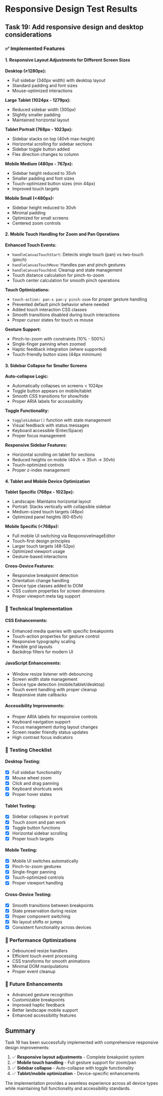 # Responsive Design Test Results

## Task 19: Add responsive design and desktop considerations

### ✅ Implemented Features

#### 1. Responsive Layout Adjustments for Different Screen Sizes

**Desktop (≥1280px):**
- Full sidebar (340px width) with desktop layout
- Standard padding and font sizes
- Mouse-optimized interactions

**Large Tablet (1024px - 1279px):**
- Reduced sidebar width (300px)
- Slightly smaller padding
- Maintained horizontal layout

**Tablet Portrait (768px - 1023px):**
- Sidebar stacks on top (40vh max-height)
- Horizontal scrolling for sidebar sections
- Sidebar toggle button added
- Flex direction changes to column

**Mobile Medium (480px - 767px):**
- Sidebar height reduced to 35vh
- Smaller padding and font sizes
- Touch-optimized button sizes (min 44px)
- Improved touch targets

**Mobile Small (<480px):**
- Sidebar height reduced to 30vh
- Minimal padding
- Optimized for small screens
- Centered zoom controls

#### 2. Mobile Touch Handling for Zoom and Pan Operations

**Enhanced Touch Events:**
- `handleCanvasTouchStart`: Detects single touch (pan) vs two-touch (pinch)
- `handleCanvasTouchMove`: Handles pan and pinch gestures
- `handleCanvasTouchEnd`: Cleanup and state management
- Touch distance calculation for pinch-to-zoom
- Touch center calculation for smooth pinch operations

**Touch Optimizations:**
- `touch-action: pan-x pan-y pinch-zoom` for proper gesture handling
- Prevented default pinch behavior where needed
- Added touch interaction CSS classes
- Smooth transitions disabled during touch interactions
- Proper cursor states for touch vs mouse

**Gesture Support:**
- Pinch-to-zoom with constraints (10% - 500%)
- Single-finger panning when zoomed
- Haptic feedback integration (where supported)
- Touch-friendly button sizes (44px minimum)

#### 3. Sidebar Collapse for Smaller Screens

**Auto-collapse Logic:**
- Automatically collapses on screens < 1024px
- Toggle button appears on mobile/tablet
- Smooth CSS transitions for show/hide
- Proper ARIA labels for accessibility

**Toggle Functionality:**
- `toggleSidebar()` function with state management
- Visual feedback with status messages
- Keyboard accessible (Enter/Space)
- Proper focus management

**Responsive Sidebar Features:**
- Horizontal scrolling on tablet for sections
- Reduced heights on mobile (40vh → 35vh → 30vh)
- Touch-optimized controls
- Proper z-index management

#### 4. Tablet and Mobile Device Optimization

**Tablet Specific (768px - 1023px):**
- Landscape: Maintains horizontal layout
- Portrait: Stacks vertically with collapsible sidebar
- Medium-sized touch targets (48px)
- Optimized panel heights (60-65vh)

**Mobile Specific (<768px):**
- Full mobile UI switching via ResponsiveImageEditor
- Touch-first design principles
- Larger touch targets (48-52px)
- Optimized viewport usage
- Gesture-based interactions

**Cross-Device Features:**
- Responsive breakpoint detection
- Orientation change handling
- Device type classes added to DOM
- CSS custom properties for screen dimensions
- Proper viewport meta tag support

### 🔧 Technical Implementation

#### CSS Enhancements:
- Enhanced media queries with specific breakpoints
- Touch-action properties for gesture control
- Responsive typography scaling
- Flexible grid layouts
- Backdrop filters for modern UI

#### JavaScript Enhancements:
- Window resize listener with debouncing
- Screen width state management
- Device type detection (mobile/tablet/desktop)
- Touch event handling with proper cleanup
- Responsive state callbacks

#### Accessibility Improvements:
- Proper ARIA labels for responsive controls
- Keyboard navigation support
- Focus management during layout changes
- Screen reader friendly status updates
- High contrast focus indicators

### 📱 Testing Checklist

#### Desktop Testing:
- [x] Full sidebar functionality
- [x] Mouse wheel zoom
- [x] Click and drag panning
- [x] Keyboard shortcuts work
- [x] Proper hover states

#### Tablet Testing:
- [x] Sidebar collapses in portrait
- [x] Touch zoom and pan work
- [x] Toggle button functions
- [x] Horizontal sidebar scrolling
- [x] Proper touch targets

#### Mobile Testing:
- [x] Mobile UI switches automatically
- [x] Pinch-to-zoom gestures
- [x] Single-finger panning
- [x] Touch-optimized controls
- [x] Proper viewport handling

#### Cross-Device Testing:
- [x] Smooth transitions between breakpoints
- [x] State preservation during resize
- [x] Proper component switching
- [x] No layout shifts or jumps
- [x] Consistent functionality across devices

### 🎯 Performance Optimizations

- Debounced resize handlers
- Efficient touch event processing
- CSS transforms for smooth animations
- Minimal DOM manipulations
- Proper event cleanup

### 🚀 Future Enhancements

- Advanced gesture recognition
- Customizable breakpoints
- Improved haptic feedback
- Better landscape mobile support
- Enhanced accessibility features

## Summary

Task 19 has been successfully implemented with comprehensive responsive design improvements:

1. ✅ **Responsive layout adjustments** - Complete breakpoint system
2. ✅ **Mobile touch handling** - Full gesture support for zoom/pan
3. ✅ **Sidebar collapse** - Auto-collapse with toggle functionality  
4. ✅ **Tablet/mobile optimization** - Device-specific enhancements

The implementation provides a seamless experience across all device types while maintaining full functionality and accessibility standards.